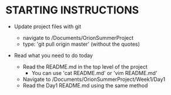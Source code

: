 # STARTING INSTRUCTIONS

* Update project files with git
  * navigate to /Documents/OrionSummerProject
  * type: 'git pull origin master'  (without the quotes)
 
* Read what you need to do today
  * Read the README.md in the top level of the project
    * You can use 'cat README.md' or 'vim README.md'
  * Navigate to /Documents/OrionSummerProject/Week1/Day1
  * Read the Day1 README.md using the same method
